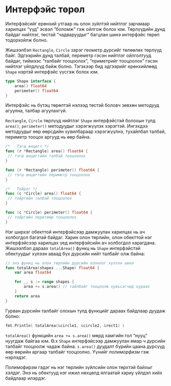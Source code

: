 # Интерфэйс төрөл

Интерфэйсийг ерөнхий утгаар нь олон зүйлтэй нийтлэг зарчмаар харилцах “үүд” эсвэл “боломж” гэж ойлгож болох юм. Төрлүүдийн дунд байдаг нийтлэг, төстэй “чадваруудыг” багцлан шинэ интерфэйс төрөл тодорхойлж болно.

Жишээлбэл `Rectangle`, `Circle` зэрэг геометр дүрсийг төлөөлөх төрлүүд байг. Эдгээрийн дунд талбай, переметр гэсэн нийтлэг ойлголтууд байдаг, тиймээс “талбайг тооцоолох”,  “приметрийг тооцоолох” гэсэн нийтлэг үйлдлүүд байж болно. Тэгэхээр бид эдгээрийг ерөнхийлөөд `Shape` нэртэй интерфэйс үүсгэж болох юм.

```go
type Shape interface {
    area() float64
    perimeter() float64
}
```

Интерфэйс нь бүтэц төрөлтэй нэлээд төстэй боловч зөвхөн методууд агуулна, талбар агуулахгүй.

`Rectangle`, `Circle` төрлүүд нийтлэг `Shape` интерфэйстэй болохын тулд `area()`, `perimeter()` методуудыг хэрэгжүүлэх хэрэгтэй. Ингэхдээ методуудыг өөр өөрсдийн хувилбараар хэрэгжүүлнэ, тухайлбал талбай, периметр тооцох аргууд нь өөр байна.

```go
/*   Тэгш өнцөгт */
func (r *Rectangle) area() float64 {
 // тэгш өнцөгтийн талбай тооцоолох
}

func (r *Rectangle) perimeter() float64 {
 // тэгш өнцөгтийн периметр тооцоолох
}

/*   Тойрог */
func (c *Circle) area() float64 {
 // тойргийн талбай тооцоолох
}

func (c *Circle) perimeter() float64 {
 // тойргийн перитемр тооцоолох
}
```

Нэг ширхэг обекттой интерфэйсээр дамжуулан харилцах нь ач холбогдол багатай байдаг. Харин олон төрлийн, олон обекттой нэг интерфэйсээр харилцах үед интерфэйсийн ач холбогдол харагдана. Жишээлбэл дараах `totalArea()` функц нь `Shape` интерфэйстэй обектуудыг хүлээн аваад бүх дүрсийн нийт талбайг олж байна:

```go
// энэ функц нь олон төрлийн дүрсийн олонлог хүлээн авна
func totalArea(shapes ...Shape) float64 {
    var area float64

    for _, s := range shapes {
        area += s.area() // тайлбайг тооцоолж хувьсагчид хураах
    }
    return area
}
```

Гурван дүрсийн талбайг олохын тулд функцийг дараах байдлаар дуудаж болно:

```go
fmt.Println( totalArea(&circle1, &circle2, &rect1) )
```

`totalArea()` функцийн `area += s.area()` мөрд хамгийн гол “нууц” нуугдаж байгаа юм. Ө.х `Shape` интерфэйсээр дамжуулан ямар ч дүрсийн талбайг тооцоолж чадаж байна. `s.area()` дуудалт бүрийн цаана дүрсүүд өөр өөрийн аргаар талбайг тооцоолно. Үүнийг _полиморфизм_ гэж нэрлэдэг.

Полимофирзм гэдэг нь нэг төрлийн зүйлсийн олон төрхтэй байхыг хэлдэг. Энэ нь обектууд нэг ижил нөхцөлд ялгаатай хариу үйлдэл хийх байдлаар илэрдэг.

